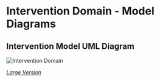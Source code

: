 # Intervention Domain - Model Diagrams

## Intervention Model UML Diagram

![Intervention Domain](https://edfidocs.blob.core.windows.net/$web/img/reference/data-standard/Intervention%20Domain.png)

[_Large Version_](https://edfidocs.blob.core.windows.net/$web/img/reference/data-standard/Intervention%20Domain.png)
